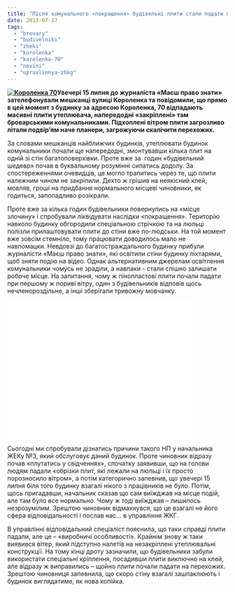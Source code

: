 ```yaml
---
title: "Після комунального «покращення» будівельні плити стали падати прямо на голови броварчан"
date: 2013-07-17
tags: 
  - "brovary"
  - "budivelniki"
  - "zheki"
  - "korolenka"
  - "korolenka-70"
  - "novini"
  - "upravlinnya-zhkg"
---
```


**[![Короленка 70](https://mpz.brovary.org/wp-content/uploads/2013/07/Korolenka-70.jpg)](https://mpz.brovary.org/wp-content/uploads/2013/07/Korolenka-70.jpg)Увечері 15 липня до журналіста «Маєш право знати» зателефонували мешканці вулиці Короленка та повідомили, що прямо в цей момент з будинку за адресою Короленка, 70 відпадають масивні плити утеплювача, напередодні «закріплені» там броварськими комунальниками. Підхоплені вітром плити загрозливо літали подвір’ям наче планери, загрожуючи скалічити перехожих.**

За словами мешканців найближчих будинків, утеплювати будинок комунальники почали ще напередодні, змонтувавши кілька плит на одній зі стін багатоповерхівки. Проте вже за  годин «будівельний шедевр» почав в буквальному розумінні сипатись додолу. За спостереженнями очевидців, це могло трапитись через те, що плити належним чином не закріпили. Дехто ж грішив на неякісний клей, мовляв, гроші на придбання нормального місцеві чиновники, як годиться, запопадливо розікрали.

Проте вже за кілька годин будівельники повернулись на «місце злочину» і спробували ліквідувати наслідки «покращення». Територію навколо будинку обгородили спеціальною стрічкою та на люльці полізли прилаштовувати плити до стіни вже по-людськи. На той момент вже зовсім стемніло, тому працювати доводилось мало не навпомацки. Невдовзі до багатостраждального будинку прибули журналісти «Маєш право знати», які освітили стіни будинку ліхтарями, щоб зняти подію на відео. Однак альтернативним джерелам освітлення комунальники чомусь не зраділи, а навпаки - стали спішно залишати робоче місце. На запитання, чому ж пінопластові плити почали падати при першому ж пориві вітру, один з будівельників відповів щось нечленороздільне, а інші зберігали тривожну мовчанку.

<iframe src="//www.youtube.com/embed/KMIwYSZy8pw" height="315" width="420" allowfullscreen frameborder="0"></iframe>

Сьогодні ми спробували дізнатись причини такого НП у начальника ЖЕКу №3, який обслуговує даний будинок. Проте чиновник відразу почав «плутатись у свідченнях», спочатку заявивши, що на голови людям падали «обрізки плит, які лежали на люльці і їх просто порозносило вітром», а потім категорично запевнив, що увечері 15 липня біля того будинку взагалі нікого з працівників не було. Потім, щось пригадавши, начальник сказав що сам виїжджав на місце подій, але там було все нормально. Чому ж тоді виїжджав – лишилось незрозумілим. Зрештою чиновник відмахнувся, що це взагалі не його сфера відповідальності і послав нас… в управління ЖКГ.

В управлінні відповідальний спеціаліст пояснила, що таки справді плити падали, але це – «виробничі особливості». Крайнім знову ж таки виявився вітер, який підступно налетів на незакріплені утеплювальні конструкції. На тому кінці дроту зазначили, що будівельники забули використати спеціальні кріплення, посадивши плити виключно на клей, але відразу ж виправились – щойно плити почали падати на перехожих. Зрештою чиновниця запевнила, що скоро стіну взагалі зашпаклюють і будинок виглядатиме, як нова копійка.
